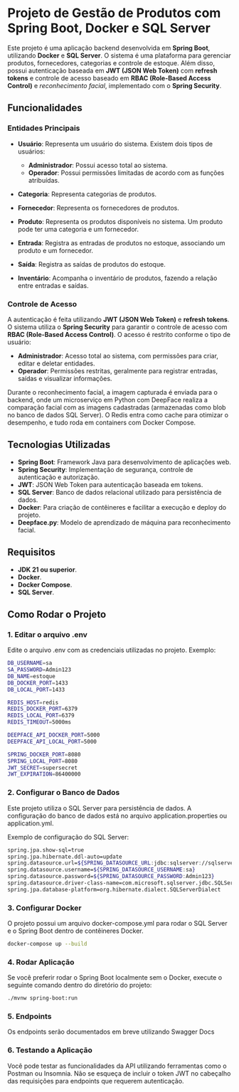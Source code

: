 # Projeto de Gestão de Produtos com Spring Boot, Docker e SQL Server

Este projeto é uma aplicação backend desenvolvida em **Spring Boot**, utilizando **Docker** e **SQL Server**. O sistema é uma plataforma para gerenciar produtos, fornecedores, categorias e controle de estoque. Além disso, possui autenticação baseada em **JWT (JSON Web Token)** com **refresh tokens** e controle de acesso baseado em **RBAC (Role-Based Access Control)** e *reconhecimento facial*, implementado com o **Spring Security**. 


## Funcionalidades


### Entidades Principais

- **Usuário**: Representa um usuário do sistema. Existem dois tipos de usuários:
  - **Administrador**: Possui acesso total ao sistema.
  - **Operador**: Possui permissões limitadas de acordo com as funções atribuídas.

- **Categoria**: Representa categorias de produtos.

- **Fornecedor**: Representa os fornecedores de produtos.

- **Produto**: Representa os produtos disponíveis no sistema. Um produto pode ter uma categoria e um fornecedor.

- **Entrada**: Registra as entradas de produtos no estoque, associando um produto e um fornecedor.

- **Saída**: Registra as saídas de produtos do estoque.

- **Inventário**: Acompanha o inventário de produtos, fazendo a relação entre entradas e saídas.

### Controle de Acesso

A autenticação é feita utilizando **JWT (JSON Web Token)** e **refresh tokens**. O sistema utiliza o **Spring Security** para garantir o controle de acesso com **RBAC (Role-Based Access Control)**. O acesso é restrito conforme o tipo de usuário:
- **Administrador**: Acesso total ao sistema, com permissões para criar, editar e deletar entidades.
- **Operador**: Permissões restritas, geralmente para registrar entradas, saídas e visualizar informações.

Durante o reconhecimento facial, a imagem capturada é enviada para o backend, onde um microserviço em Python com DeepFace realiza a comparação facial com as imagens cadastradas (armazenadas como blob no banco de dados SQL Server). O Redis entra como cache para otimizar o desempenho, e tudo roda em containers com Docker Compose.

## Tecnologias Utilizadas

- **Spring Boot**: Framework Java para desenvolvimento de aplicações web.
- **Spring Security**: Implementação de segurança, controle de autenticação e autorização.
- **JWT**: JSON Web Token para autenticação baseada em tokens.
- **SQL Server**: Banco de dados relacional utilizado para persistência de dados.
- **Docker**: Para criação de contêineres e facilitar a execução e deploy do projeto.
- **Deepface.py**: Modelo de aprendizado de máquina para reconhecimento facial.

## Requisitos

- **JDK 21 ou superior**.
- **Docker**.
- **Docker Compose**.
- **SQL Server**.

## Como Rodar o Projeto

### 1. Editar o arquivo .env ### 

Edite o arquivo .env com as credenciais utilizadas no projeto. Exemplo:

```bash
DB_USERNAME=sa
SA_PASSWORD=Admin123
DB_NAME=estoque
DB_DOCKER_PORT=1433
DB_LOCAL_PORT=1433

REDIS_HOST=redis
REDIS_DOCKER_PORT=6379
REDIS_LOCAL_PORT=6379
REDIS_TIMEOUT=5000ms

DEEPFACE_API_DOCKER_PORT=5000
DEEPFACE_API_LOCAL_PORT=5000

SPRING_DOCKER_PORT=8080
SPRING_LOCAL_PORT=8080
JWT_SECRET=supersecret
JWT_EXPIRATION=86400000
```

### 2. Configurar o Banco de Dados

Este projeto utiliza o SQL Server para persistência de dados. A configuração do banco de dados está no arquivo application.properties ou application.yml.

Exemplo de configuração do SQL Server:

```bash
spring.jpa.show-sql=true
spring.jpa.hibernate.ddl-auto=update
spring.datasource.url=${SPRING_DATASOURCE_URL:jdbc:sqlserver://sqlserver:1433;databaseName=estoque;encrypt=false;trustServerCertificate=true;socketTimeout=30000;loginTimeout=30}
spring.datasource.username=${SPRING_DATASOURCE_USERNAME:sa}
spring.datasource.password=${SPRING_DATASOURCE_PASSWORD:Admin123}
spring.datasource.driver-class-name=com.microsoft.sqlserver.jdbc.SQLServerDriver
spring.jpa.database-platform=org.hibernate.dialect.SQLServerDialect
```

### 3. Configurar Docker

O projeto possui um arquivo docker-compose.yml para rodar o SQL Server e o Spring Boot dentro de contêineres Docker.

```bash
docker-compose up --build
```

### 4. Rodar Aplicação 

Se você preferir rodar o Spring Boot localmente sem o Docker, execute o seguinte comando dentro do diretório do projeto:

```bash
./mvnw spring-boot:run
```

### 5. Endpoints

Os endpoints serão documentados em breve utilizando Swagger Docs

### 6. Testando a Aplicação 

Você pode testar as funcionalidades da API utilizando ferramentas como o Postman ou Insomnia. Não se esqueça de incluir o token JWT no cabeçalho das requisições para endpoints que requerem autenticação.